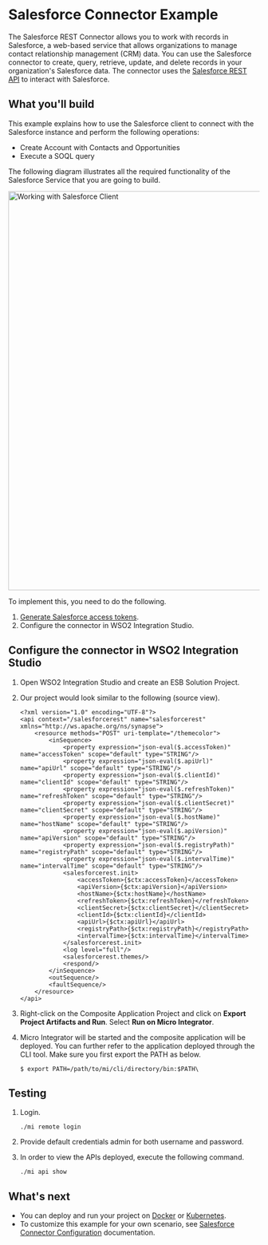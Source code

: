 # Salesforce Connector Example

The Salesforce REST Connector allows you to work with records in Salesforce, a web-based service that allows organizations to manage contact relationship management (CRM) data. You can use the Salesforce connector to create, query, retrieve, update, and delete records in your organization's Salesforce data. The connector uses the [Salesforce REST API](https://developer.salesforce.com/docs/atlas.en-us.api_rest.meta/api_rest/intro_what_is_rest_api.htm) to interact with Salesforce.

## What you'll build

This example explains how to use the Salesforce client to connect with the Salesforce instance and perform the 
following operations:

* Create Account with Contacts and Opportunities
* Execute a SOQL query

The following diagram illustrates all the required functionality of the Salesforce Service that you are going to build.

<p><img src="/assets/img/connectors/working-with-sf-client.png" title="Working with Salesforce Client" width="800" alt="Working with Salesforce Client" /></p>

To implement this, you need to do the following.

1. [Generate Salesforce access tokens](../sf-access-token-generation.md).
2. Configure the connector in WSO2 Integration Studio.

## Configure the connector in WSO2 Integration Studio

1. Open WSO2 Integration Studio and create an ESB Solution Project.
2. Our project would look similar to the following (source view).

    ```
    <?xml version="1.0" encoding="UTF-8"?>
    <api context="/salesforcerest" name="salesforcerest" xmlns="http://ws.apache.org/ns/synapse">
        <resource methods="POST" uri-template="/themecolor">
            <inSequence>
                <property expression="json-eval($.accessToken)" name="accessToken" scope="default" type="STRING"/>
                <property expression="json-eval($.apiUrl)" name="apiUrl" scope="default" type="STRING"/>
                <property expression="json-eval($.clientId)" name="clientId" scope="default" type="STRING"/>
                <property expression="json-eval($.refreshToken)" name="refreshToken" scope="default" type="STRING"/>
                <property expression="json-eval($.clientSecret)" name="clientSecret" scope="default" type="STRING"/>
                <property expression="json-eval($.hostName)" name="hostName" scope="default" type="STRING"/>
                <property expression="json-eval($.apiVersion)" name="apiVersion" scope="default" type="STRING"/>
                <property expression="json-eval($.registryPath)" name="registryPath" scope="default" type="STRING"/>
                <property expression="json-eval($.intervalTime)" name="intervalTime" scope="default" type="STRING"/>
                <salesforcerest.init>
                    <accessToken>{$ctx:accessToken}</accessToken>
                    <apiVersion>{$ctx:apiVersion}</apiVersion>
                    <hostName>{$ctx:hostName}</hostName>
                    <refreshToken>{$ctx:refreshToken}</refreshToken>
                    <clientSecret>{$ctx:clientSecret}</clientSecret>
                    <clientId>{$ctx:clientId}</clientId>
                    <apiUrl>{$ctx:apiUrl}</apiUrl>
                    <registryPath>{$ctx:registryPath}</registryPath>
                    <intervalTime>{$ctx:intervalTime}</intervalTime>
                </salesforcerest.init>
                <log level="full"/>
                <salesforcerest.themes/>
                <respond/>
            </inSequence>
            <outSequence/>
            <faultSequence/>
        </resource>
    </api>

    ```

3. Right-click on the Composite Application Project and click on **Export Project Artifacts and Run**. Select **Run on Micro Integrator**.
4. Micro Integrator will be started and the composite application will be deployed. You can further refer to the application deployed through the CLI tool. Make sure you first export the PATH as below.

    ```
    $ export PATH=/path/to/mi/cli/directory/bin:$PATH\
    ```

## Testing

1. Login.

    ```
    ./mi remote login
    ```

2. Provide default credentials admin for both username and password.
3. In order to view the APIs deployed, execute the following command.

    ```
    ./mi api show
    ```

## What's next

* You can deploy and run your project on [Docker](../../../setup/installation/run_in_docker.md) or [Kubernetes](../../../setup/installation/run_in_kubernetes.md).
* To customize this example for your own scenario, see [Salesforce Connector Configuration](../sf-connector-configuration.md) documentation.

